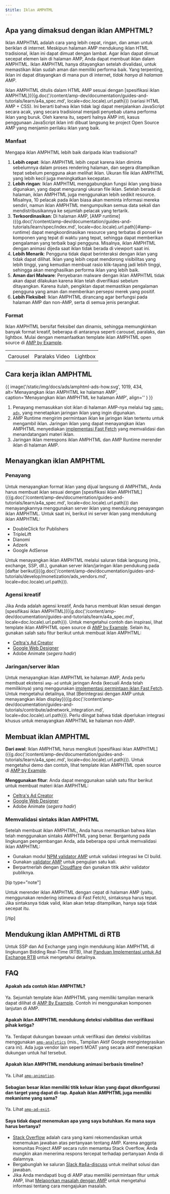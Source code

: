 ```yaml
---
$title: Iklan AMPHTML
---
```


## Apa yang dimaksud dengan iklan AMPHTML?

Iklan AMPHTML adalah cara yang lebih cepat, ringan, dan aman untuk beriklan di internet. Meskipun halaman AMP mendukung iklan HTML tradisional, iklan ini dapat dimuat dengan lambat. Agar iklan dapat dimuat secepat elemen lain di halaman AMP, Anda dapat membuat iklan dalam AMPHTML. Iklan AMPHTML hanya ditayangkan setelah divalidasi, untuk memastikan iklan sudah aman dan memiliki performa baik. Yang terpenting, iklan ini dapat ditayangkan di mana pun di internet, _tidak hanya di halaman AMP_.

Iklan AMPHTML ditulis dalam HTML AMP sesuai dengan [spesifikasi iklan AMPHTML]({{g.doc('/content/amp-dev/documentation/guides-and-tutorials/learn/a4a_spec.md', locale=doc.locale).url.path}}) (variasi HTML AMP + CSS). Ini berarti bahwa iklan tidak lagi dapat menjalankan JavaScript secara acak, yang secara tradisional menjadi penyebab utama performa iklan yang buruk. Oleh karena itu, seperti halnya AMP inti, kasus penggunaan JavaScript iklan inti dibuat langsung ke project Open Source AMP yang menjamin perilaku iklan yang baik.

### Manfaat

Mengapa iklan AMPHTML lebih baik daripada iklan tradisional? 

1.  **Lebih cepat**: Iklan AMPHTML lebih cepat karena iklan diminta sebelumnya dalam proses rendering halaman, dan segera ditampilkan tepat sebelum pengguna akan melihat iklan. Ukuran file iklan AMPHTML yang lebih kecil juga meningkatkan kecepatan.
2.  **Lebih ringan**: Iklan AMPHTML menggabungkan fungsi iklan yang biasa digunakan, yang dapat mengurangi ukuran file iklan. Setelah berada di halaman, iklan AMPHTML juga menggunakan lebih sedikit resource. Misalnya, 10 pelacak pada iklan biasa akan meminta informasi mereka sendiri, namun iklan AMPHTML mengumpulkan semua data sekali dan mendistribusikannya ke sejumlah pelacak yang tertarik.
3.  **Terkoordinasikan**: Di halaman AMP, [AMP runtime]({{g.doc('/content/amp-dev/documentation/guides-and-tutorials/learn/spec/index.md', locale=doc.locale).url.path}}#amp-runtime) dapat mengkoordinasikan resource yang terbatas di ponsel ke komponen yang tepat di waktu yang tepat, sehingga dapat memberikan pengalaman yang terbaik bagi pengguna. Misalnya, iklan AMPHTML dengan animasi dijeda saat iklan tidak berada di viewport saat ini.
4.  **Lebih Menarik**: Pengguna tidak dapat berinteraksi dengan iklan yang tidak dapat dilihat. Iklan yang lebih cepat mendorong visibilitas yang lebih tinggi, yang kemudian membuat rasio klik-tayang jadi lebih tinggi, sehingga akan menghasilkan performa iklan yang lebih baik.
5.  **Aman dari Malware**: Penyebaran malware dengan iklan AMPHTML tidak akan dapat dilakukan karena iklan telah diverifikasi sebelum ditayangkan. Karena itulah, pengiklan dapat memastikan pengalaman pengguna yang aman dan memberikan persepsi merek yang positif. 
6.  **Lebih Fleksibel**: Iklan AMPHTML dirancang agar berfungsi pada halaman AMP dan non-AMP, serta di semua jenis perangkat.

### Format

Iklan AMPHTML bersifat fleksibel dan dinamis, sehingga memungkinkan banyak format kreatif, beberapa di antaranya seperti carousel, paralaks, dan lightbox. Mulai dengan memanfaatkan template iklan AMPHTML open source di [AMP by Example](https://ampbyexample.com/amp-ads/#amp-ads/advanced_ads).

<table class="nocolor">
  <tr>
    <td class="col-thirty"><amp-anim width="410" height="731" layout="responsive"
    src="/static/img/docs/ads/amp-ad-01-carousel.gif">
    </amp-anim></td>
    <td class="col-thirty"><amp-anim width="410" height="731" layout="responsive"
    src="/static/img/docs/ads/amp-ad-02-video-parallax.gif">
    </amp-anim></td>
    <td class="col-thirty"><amp-anim width="410" height="731" layout="responsive"
    src="/static/img/docs/ads/amp-ad-03-lightbox.gif">
    </amp-anim></td>
  </tr>
  <tr>
    <td>Carousel</td>
    <td>Paralaks Video</td>
    <td>Lightbox</td>
  </tr>
</table>

## Cara kerja iklan AMPHTML

{{ image('/static/img/docs/ads/amphtml-ads-how.svg', 1019, 434, alt='Menayangkan iklan AMPHTML ke halaman AMP', caption='Menayangkan iklan AMPHTML ke halaman AMP', align='' ) }}

1.  Penayang memasukkan slot iklan di halaman AMP-nya melalui tag [`<amp-ad>`](/id/docs/reference/components/amp-ad.html), yang menetapkan jaringan iklan yang ingin digunakan.
2.  AMP Runtime mengirim permintaan iklan ke jaringan iklan tertentu untuk mengambil iklan. Jaringan iklan yang dapat menayangkan iklan AMPHTML menyediakan [implementasi Fast Fetch](https://github.com/ampproject/amphtml/blob/master/ads/google/a4a/docs/Network-Impl-Guide.md) yang memvalidasi dan menandatangani materi iklan. 
3.  Jaringan iklan merespons iklan AMPHTML dan AMP Runtime merender iklan di halaman AMP.

## Menayangkan iklan AMPHTML

### Penayang

Untuk menayangkan format iklan yang dijual langsung di AMPHTML, Anda harus membuat iklan sesuai dengan [spesifikasi iklan AMPHTML]({{g.doc('/content/amp-dev/documentation/guides-and-tutorials/learn/a4a_spec.md', locale=doc.locale).url.path}}) dan menayangkannya menggunakan server iklan yang mendukung penayangan iklan AMPHTML.  Untuk saat ini, berikut ini server iklan yang mendukung iklan AMPHTML:

*   DoubleClick for Publishers
*   TripleLift
*   Dianomi
*   Adzerk
*   Google AdSense

Untuk menayangkan iklan AMPHTML melalui saluran tidak langsung (mis., exchange, SSP, dll.), gunakan server iklan/jaringan iklan pendukung pada [daftar berikut]({{g.doc('/content/amp-dev/documentation/guides-and-tutorials/develop/monetization/ads_vendors.md', locale=doc.locale).url.path}}).

### Agensi kreatif

Jika Anda adalah agensi kreatif, Anda harus membuat iklan sesuai dengan [spesifikasi iklan AMPHTML]({{g.doc('/content/amp-dev/documentation/guides-and-tutorials/learn/a4a_spec.md', locale=doc.locale).url.path}}). Untuk mengetahui contoh dan inspirasi, lihat template iklan AMPHTML open source di [AMP by Example](https://ampbyexample.com/amp-ads/#amp-ads/advanced_ads). Selain itu, gunakan salah satu fitur berikut untuk membuat iklan AMPHTML:

*  [Celtra's Ad Creator](http://www.prnewswire.com/news-releases/celtra-partners-with-the-amp-project-showcases-amp-ad-creation-at-google-io-event-300459514.html)
*  [Google Web Designer](https://support.google.com/webdesigner/answer/7529856)
*  Adobe Animate (*segera hadir*)

### Jaringan/server iklan

Untuk menayangkan iklan AMPHTML ke halaman AMP, Anda perlu membuat ekstensi `amp-ad` untuk jaringan Anda (kecuali Anda telah memilikinya) yang menggunakan [implementasi permintaan iklan Fast Fetch](https://github.com/ampproject/amphtml/blob/master/ads/google/a4a/docs/Network-Impl-Guide.md).  Untuk mengetahui detailnya, lihat [Berintegrasi dengan AMP untuk menayangkan iklan display]({{g.doc('/content/amp-dev/documentation/guides-and-tutorials/contribute/adnetwork_integration.md', locale=doc.locale).url.path}}).  Perlu diingat bahwa tidak diperlukan integrasi khusus untuk menayangkan AMPHTML ke halaman non-AMP.

## Membuat iklan AMPHTML

**Dari awal**: Iklan AMPHTML harus mengikuti [spesifikasi iklan AMPHTML]({{g.doc('/content/amp-dev/documentation/guides-and-tutorials/learn/a4a_spec.md', locale=doc.locale).url.path}}).  Untuk mengetahui demo dan contoh, lihat template iklan AMPHTML open source di [AMP by Example](https://ampbyexample.com/amp-ads/#amp-ads).

**Menggunakan fitur**: Anda dapat menggunakan salah satu fitur berikut untuk membuat materi iklan AMPHTML:

*  [Celtra's Ad Creator](http://www.prnewswire.com/news-releases/celtra-partners-with-the-amp-project-showcases-amp-ad-creation-at-google-io-event-300459514.html)
*  [Google Web Designer](https://support.google.com/webdesigner/answer/7529856)
*  Adobe Animate (*segera hadir*)

### Memvalidasi sintaks iklan AMPHTML

Setelah membuat iklan AMPHTML, Anda harus memastikan bahwa iklan telah menggunakan sintaks AMPHTML yang benar. Bergantung pada lingkungan pengembangan Anda, ada beberapa opsi untuk memvalidasi iklan AMPHTML:

*   Gunakan modul [NPM validator AMP](https://www.npmjs.com/package/amphtml-validator) untuk validasi integrasi ke CI build.
*   Gunakan [validator AMP](https://validator.ampproject.org/) untuk pengujian satu kali.
*   Berpartnerlah dengan [Cloudflare](https://blog.cloudflare.com/amp-validator-api/) dan gunakan titik akhir validator publiknya.

[tip type="note"]

Untuk merender iklan AMPHTML dengan cepat di halaman AMP (yaitu, menggunakan rendering istimewa di Fast Fetch), sintaksnya harus tepat.  Jika sintaksnya tidak valid, iklan akan tetap ditampilkan, hanya saja tidak secepat itu.

[/tip]

## Mendukung iklan AMPHTML di RTB

Untuk SSP dan Ad Exchange yang ingin mendukung iklan AMPHTML di lingkungan Bidding Real-Time (RTB), lihat [Panduan Implementasi untuk Ad Exchange RTB](https://github.com/ampproject/amphtml/blob/master/ads/google/a4a/docs/RTBExchangeGuide.md) untuk mengetahui detailnya.

## FAQ

#### Apakah ada contoh iklan AMPHTML?

Ya. Sejumlah template iklan AMPHTML yang memiliki tampilan menarik dapat dilihat di [AMP By Example](https://ampbyexample.com/amp-ads/#amp-ads/experimental_ads). Contoh ini menggunakan komponen lanjutan di AMP.

#### Apakah iklan AMPHTML mendukung deteksi visibilitas dan verifikasi pihak ketiga?

Ya. Terdapat dukungan bawaan untuk verifikasi dan deteksi visibilitas menggunakan [`amp-analytics`](/id/docs/reference/components/amp-analytics.html) (mis., Tampilan Aktif Google mengintegrasikan cara ini). Ada juga vendor lain seperti MOAT yang secara aktif menerapkan dukungan untuk hal tersebut.

#### Apakah iklan AMPHTML mendukung animasi berbasis timeline?

Ya. Lihat [`amp-animation`](/id/docs/reference/components/amp-animation.html).

#### Sebagian besar iklan memiliki titik keluar iklan yang dapat dikonfigurasi dan target yang dapat di-tap. Apakah iklan AMPHTML juga memiliki mekanisme yang sama?

Ya. Lihat [`amp-ad-exit`](/id/docs/reference/components/amp-ad-exit.html).

#### Saya tidak dapat menemukan apa yang saya butuhkan. Ke mana saya harus bertanya?

*   [Stack Overflow](http://stackoverflow.com/questions/tagged/amp-html) adalah cara yang kami rekomendasikan untuk menemukan jawaban atas pertanyaan tentang AMP. Karena anggota komunitas Project AMP secara rutin memantau Stack Overflow, Anda mungkin akan menerima respons tercepat terhadap pertanyaan Anda di dalamnya.
*   Bergabunglah ke saluran [Slack #a4a-discuss](https://docs.google.com/forms/d/e/1FAIpQLSd83J2IZA6cdR6jPwABGsJE8YL4pkypAbKMGgUZZriU7Qu6Tg/viewform?fbzx=4406980310789882877) untuk melihat solusi dan jawaban.
*   Jika Anda mendapati bug di AMP atau memiliki permintaan fitur untuk AMP, lihat [Melaporkan masalah dengan AMP](https://github.com/ampproject/amphtml/blob/master/CONTRIBUTING.md#reporting-issues-with-amp) untuk mengetahui informasi tentang cara mengajukan masalah.
 
